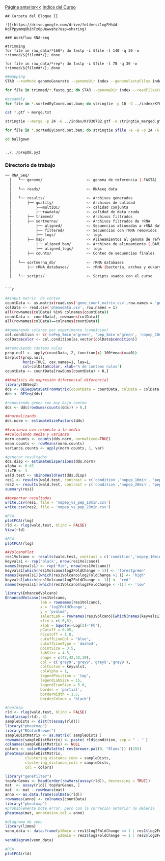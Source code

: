 [Página anterior<<](transcriptomic.md)  [Indice del Curso](Indice.md)

```bashd
## Carpeta del Bloque II

![](https://drive.google.com/drive/folders/1xgFHh4d-KqTPpymmqObihTz0pUewwahz?usp=sharing)

### Workflow RNA-seq

#trimming
for file in raw_data/*168*; do fastp -i $file -l 140 -q 30 -o trimmed/${file##*/}; done

for file in raw_data/*rep*; do fastp -i $file -l 70 -q 30 -o trimmed/${file##*/}; done
```
```bash
##mapping
STAR --runMode genomeGenerate --genomeDir index --genomeFastaFiles index/KY030782.fna --genomeSAindexNbases 7

for file in trimmed/*.fastq.gz; do STAR --genomeDir index --readFilesCommand gunzip -c --readFilesIn $file --outFileNamePrefix Star_out/${file##*/} --outSAMtype BAM Unsorted SortedByCoordinate --runThreadN 24; done

```
```bash
#assambly
for file in *.sortedByCoord.out.bam; do stringtie -p 16 -G ../index/KY030782.gtf -o ${file%Aligned.sortedByCoord.out.bam}.gtf -l ${file%Aligned.sortedByCoord.out.bam} $file; done

cat *.gtf > merge.txt

```

```bash
stringtie --merge -p 24 -G ../index/KY030782.gtf -o stringtie_merged.gtf merge.txt

for file in *.sortedByCoord.out.bam; do stringtie $file -e -B -p 24 -G stringtie_merged.gtf -o ballgown/${file%Aligned.sortedByCoord.out.bam}/${file%Aligned.sortedByCoord.out.bam}.gtf; done

cd ballgown


../../prepDE.py3
```
### Directorio de trabajo

``` bash
── RNA_Seq/
  │   └── genome/                    <- genoma de referencia (.FASTA) , anotación de genoma (.GTF/.GFF)
  │  
  │   └── reads/                     <- RNAseq data
  │  
  │   └── results/                   <- Archivos generados
  │       ├── quality/               <- Archivos de calidad
  │           ├──multiQC/            <- calidad conjunta
  │           ├──rawdata/            <- calidad de data cruda
  │       ├── trimmed/               <- Archivos filtrados
  │       ├── sortmerna/             <- Archivos filtrados de rRNA
  │           ├── aligned/           <- Secuencias alineadas a rRNA databases (con contenido de rRNA)
  │           ├── filtered/          <- Secuencias con rRNA removidos  (libre de rRNA)
  │           ├── logs/              <- logs
  │       ├── map/                   <- Alineamientos al genoma de referencia
  │           ├── aligned_bam/       <- Archivos de alineamiento (.BAM)
  │           ├── aligned_logs/      <- logs
  │       ├── counts/                <- Conteo de secuencias finales
  │  
  │   └── sortmerna_db/              <- rRNA databases
  │       ├── rRNA_databases/        <- rRNA (bacteria, archea y eukaryotes)
  │  
  │   └── scripts/                   <- Scripts usados con el curso


```r

##input matriz  de conteo
countData <- as.matrix(read.csv('gene_count_matrix.csv',row.names = 'gene_id'))
colData <- read.csv('phenodata.csv', row.names = 1)
all(rownames(colData) %in% colnames(countData))
countData <- countData[, rownames(colData)]
all(rownames(colData)==colnames(countData))

##generando colores por experimento (condicion)
col.condition <- c('noPep_5min'='green', 'pep_5min'='green', 'nopep_10min'= 'orange', 'pep_10min'= 'orange', 'nopep_20min'='red', 'pep_20min'='red')
colData$color <- col.condition[as.vector(colData$condition)]

##removiendo conteos nulos
prop.null <- apply(countData, 2, function(x) 100*mean(x==0))
barplot(prop.null,
        horiz=TRUE, cex.names=1, las=1,
        col=colData$color, xlab='% de conteos nulos')
countData <- countData[rowSums(countData) > 0,]

```

```r
##Analisis de expresión diferencial diferencial
library(DESeq2)
dds <- DESeqDataSetFromMatrix(countData = countData, colData = colData, design = ~condition)
dds <- DESeq(dds)

#removiendo genes con muy bajo conteo
dds <- dds[rowSums(counts(dds)) > 0,]
```
```r
##normalizando
dds.norm <- estimateSizeFactors(dds)

##varianza con respecto a la media
##calculando media y varianza
norm.counts <- counts(dds.norm, normalized=TRUE)
mean.counts <- rowMeans(norm.counts)
variance.counts <- apply(norm.counts, 1, var)

#generar resultados
dds.disp <- estimateDispersions(dds.norm)
alpha <- 0.05
lfcTH <- 1 
wald.test <- nbinomWaldTest(dds.disp)
res1 <- results(wald.test, contrast = c('condition','nopep_10min', 'pep_10min'), pAdjustMethod="BH")
res2 <- results(wald.test, contrast = c('condition','nopep_20min', 'pep_20min'), pAdjustMethod="BH")
summary(res1)
```
```r
##exportar resultados
write.csv(res1, file = 'nopep_vs_pep_10min.csv')
write.csv(res2, file = 'nopep_vs_pep_20min.csv')

#PCA
plotPCA(rlog)
rld <- rlog(wald.test, blind = FALSE)
View(rld)

#PCA
plotPCA(rlog)
```

```r
##VolcanoPlot
res1Volcano <- results(wald.test, contrast = c('condition','nopep_10min', 'pep_10min'))
keyvals1 <- rep('black', nrow(res1Volcano))
names(keyvals1) <- rep('Mid', nrow(res1Volcano))
keyvals1[which(res1Volcano$log2FoldChange > 1)] <- 'forestgreen'
names(keyvals1)[which(res1Volcano$log2FoldChange >1 )] <- 'high'
keyvals1[which(res1Volcano$log2FoldChange < -1)] <- 'red'
names(keyvals1)[which(res1Volcano$log2FoldChange < -1)] <- 'low'

library(EnhancedVolcano)
EnhancedVolcano(res1Volcano,
                lab = rownames(res1Volcano),
                x = 'log2FoldChange',
                y = 'pvalue',
                selectLab = rownames(res1Volcano)[which(names(keyvals1) %in% c('high', 'low'))],
                xlim = c(-6,6),
                xlab = bquote(~Log[2]~'FC'),
                pCutoff = 0.05,
                FCcutoff = 1.0,
                cutoffLineCol = 'blue',
                cutoffLineType = 'dashed',
                pointSize = 3.5,
                labSize = 4.5,
                shape = c(42,42,42,19),
                col = c('grey9','grey9','grey9','grey9'),
                colCustom = keyvals1,
                colAlpha = 1,
                legendPosition = 'top',
                legendLabSize = 15,
                legendIconSize = 5.0,
                border = 'partial',
                borderWidth = 1.5,
                borderColour = 'black')
```

```r
#heatmap
rld <- rlog(wald.test, blind = FALSE)
head(assay(rld), 3)
sampleDists <- dist(t(assay(rld)))
library("pheatmap")
library("RColorBrewer")
sampleDistMatrix <- as.matrix( sampleDists )
rownames(sampleDistMatrix) <- paste( rld$condition, sep = " - " )
colnames(sampleDistMatrix) <- NULL
colors <- colorRampPalette( rev(brewer.pal(9, "Blues")) )(255)
pheatmap(sampleDistMatrix,
         clustering_distance_rows = sampleDists,
         clustering_distance_cols = sampleDists,
         col = colors)
```

```r
library("genefilter")
topVarGenes <- head(order(rowVars(assay(rld)), decreasing = TRUE))
mat  <- assay(rld)[ topVarGenes, ]
mat  <- mat - rowMeans(mat)
anno <- as.data.frame(colData(rld))
rownames(anno) <- colnames(countData)
library("pheatmap")
#probablemente bote error, pero con la correcion anterior no deberia
pheatmap(mat, annotation_col = anno)
```

```r
#diagrama de venn
library(limma)
venn_data <- data.frame(p10min = res1$log2FoldChange >= 1 | res1$log2FoldChange <= -1,
                        p20min = res2$log2FoldChange >= 1 | res2$log2FoldChange <= -1)
vennDiagram(venn_data)

#PCA
plotPCA(rld)
```

